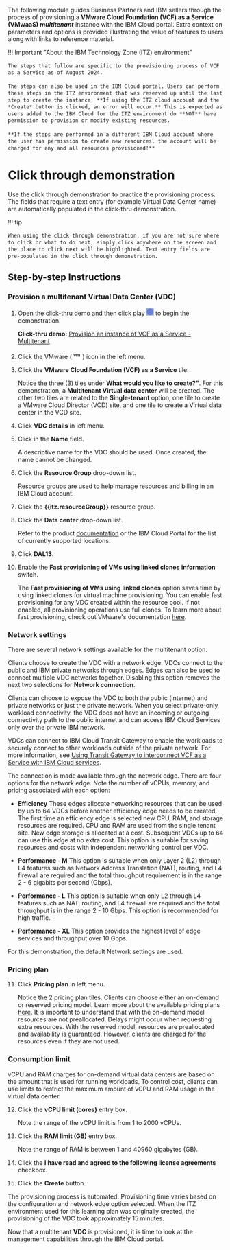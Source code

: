 The following module guides Business Partners and IBM sellers through the process of provisioning a **VMware Cloud Foundation (VCF) as a Service (VMwaaS) *multitenant*** instance with the IBM Cloud portal. Extra context on parameters and options is provided illustrating the value of features to users along with links to reference material.

!!! Important "About the IBM Technology Zone (ITZ) environment"

    The steps that follow are specific to the provisioning process of VCF as a Service as of August 2024. 
    
    The steps can also be used in the IBM Cloud portal. Users can perform these steps in the ITZ environment that was reserved up until the last step to create the instance. **If using the ITZ cloud account and the *Create* button is clicked, an error will occur.** This is expected as users added to the IBM Cloud for the ITZ environment do **NOT** have permission to provision or modify existing resources. 

    **If the steps are performed in a different IBM Cloud account where the user has permission to create new resources, the account will be charged for any and all resources provisioned!**

# Click through demonstration
 Use the click through demonstration to practice the provisioning process. The fields that require a text entry (for example Virtual Data Center name) are automatically populated in the click-thru demonstration. 

!!! tip
    
    When using the click through demonstration, if you are not sure where to click or what to do next, simply click anywhere on the screen and the place to click next will be highlighted. Text entry fields are pre-populated in the click through demonstration.

## Step-by-step Instructions
### Provision a multitenant Virtual Data Center (VDC)
1. Open the click-thru demo and then click play ![](_attachments/ClickThruPlayButton.png) to begin the demonstration.

    **Click-thru demo:** <a href={{clickthru.vcsaasmtProvisioning}} target ="_blank">Provision an instance of VCF as a Service - Multitenant</a>
     <!-- **Click-thru demo:** <a href="https://ibm.github.io/SalesEnablement-VMware-L3/includes/VMwaaS-mt-provisioning/index.html" target ="_blank">Provision a multitenant instance of VMwaaS</a> -->

2. Click the VMware (![](_attachments/VMicon.png)) icon in the left menu.
3. Click the **VMware Cloud Foundation (VCF) as a Service** tile.

    Notice the three (3) tiles under **What would you like to create?"**. For this demonstration, a **Multitenant Virtual data center** will be created. The other two tiles are related to the **Single-tenant** option, one tile to create a VMware Cloud Director (VCD) site, and one tile to create a Virtual data center in the VCD site. 


4. Click **VDC details** in left menu.
5. Click in the **Name** field.

    A descriptive name for the VDC should be used. Once created, the name cannot be changed.

6. Click the **Resource Group** drop-down list.

    Resource groups are used to help manage resources and billing in an IBM Cloud account.

7. Click the **{{itz.resourceGroup}}** resource group.
8. Click the **Data center** drop-down list.

    Refer to the product <a href="https://cloud.ibm.com/docs/vmwaresolutions?topic=vmwaresolutions-tenant-plan-deploy#tenant-plan-deploy-locations" target="_blank">documentation</a> or the IBM Cloud Portal for the list of currently supported locations.

9. Click **DAL13**.
10. Enable the **Fast provisioning of VMs using linked clones** **information** switch.

    The **Fast provisioning of VMs using linked clones** option saves time by using linked clones for virtual machine provisioning. You can enable fast provisioning for any VDC created within the resource pool. If not enabled, all provisioning operations use full clones. To learn more about fast provisioning, check out VMware's documentation <a href="https://docs.vmware.com/en/VMware-Cloud-Director/10.4/VMware-Cloud-Director-Tenant-Portal-Guide/GUID-4C232B62-4C95-44FF-AD8F-DA2588A5BACC.html" target="_blank">here</a>. 

### Network settings
There are several network settings available for the multitenant option.

Clients choose to create the VDC with a network edge. VDCs connect to the public and IBM private networks through edges. Edges can also be used to connect multiple VDC networks together. Disabling this option removes the next two selections for **Network connection**.

Clients can choose to expose the VDC to both the public (internet) and private networks or just the private network.
When you select private-only workload connectivity, the VDC does not have an incoming or outgoing connectivity path to the public internet and can access IBM Cloud Services only over the private IBM network. 

VDCs can connect to IBM Cloud Transit Gateway to enable the workloads to securely connect to other workloads outside of the private network. For more information, see <a href="https://cloud.ibm.com/docs/vmware-service?topic=vmware-service-tgw-adding-connections" target="_blank">Using Transit Gateway to interconnect VCF as a Service with IBM Cloud services</a>.

The connection is made available through the network edge. There are four options for the network edge. Note the number of vCPUs, memory, and pricing associated with each option: 

- **Efficiency** These edges allocate networking resources that can be used by up to 64 VDCs before another efficiency edge needs to be created. The first time an efficiency edge is selected new CPU, RAM, and storage resources are required. CPU and RAM are used from the single tenant site. New edge storage is allocated at a cost. Subsequent VDCs up to 64 can use this edge at no extra cost. This option is suitable for saving resources and costs with independent networking control per VDC.

- **Performance - M** This option is suitable when only Layer 2 (L2) through L4 features such as Network Address Translation (NAT), routing, and L4 firewall are required and the total throughput requirement is in the range 2 - 6 gigabits per second (Gbps).

- **Performance - L** This option is suitable when only L2 through L4 features such as NAT, routing, and L4 firewall are required and the total throughput is in the range 2 - 10 Gbps. This option is recommended for high traffic.

- **Performance - XL** This option provides the highest level of edge services and throughput over 10 Gbps.

For this demonstration, the default Network settings are used.

### Pricing plan
11. Click **Pricing plan** in left menu.

    Notice the 2 pricing plan tiles. Clients can choose either an on-demand or reserved pricing model. Learn more about the available pricing plans <a href="https://cloud.ibm.com/vmware/vmware_as_a_service/provision/vdc_mt#about" target="_blank">here</a>. It is important to understand that with the on-demand model resources are not preallocated. Delays might occur when requesting extra resources. With the reserved model, resources are preallocated and availability is guaranteed. However, clients are charged for the resources even if they are not used.

### Consumption limit
vCPU and RAM charges for on-demand virtual data centers are based on the amount that is used for running workloads. To control cost, clients can use limits to restrict the maximum amount of vCPU and RAM usage in the virtual data center.

12. Click the **vCPU limit (cores)** entry box.

    Note the range of the vCPU limit is from 1 to 2000 vCPUs.

13. Click the **RAM limit (GB)** entry box.

    Note the range of RAM is between 1 and 40960 gigabytes (GB).

14. Click the **I have read and agreed to the following license agreements** checkbox.
15. Click the **Create** button.

The provisioning process is automated. Provisioning time varies based on the configuration and network edge option selected. When the ITZ environment used for this learning plan was originally created, the provisioning of the VDC took approximately 15 minutes.

Now that a multitenant **VDC** is provisioned, it is time to look at the management capabilities through the IBM Cloud portal.